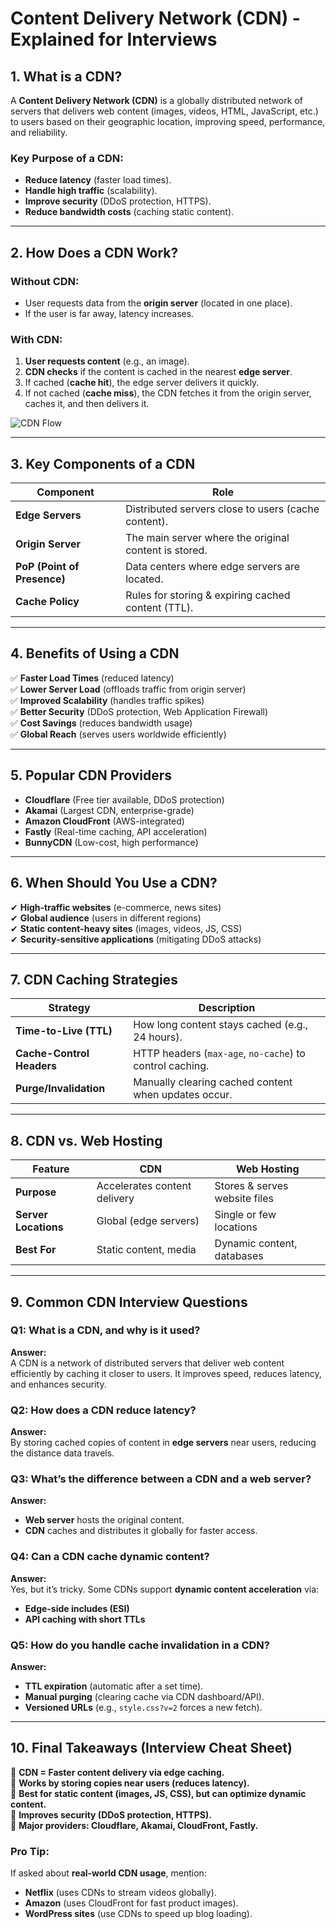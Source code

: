 # **Content Delivery Network (CDN) - Explained for Interviews**

## **1. What is a CDN?**
A **Content Delivery Network (CDN)** is a globally distributed network of servers that delivers web content (images, videos, HTML, JavaScript, etc.) to users based on their geographic location, improving speed, performance, and reliability.

### **Key Purpose of a CDN:**
- **Reduce latency** (faster load times).
- **Handle high traffic** (scalability).
- **Improve security** (DDoS protection, HTTPS).
- **Reduce bandwidth costs** (caching static content).

---

## **2. How Does a CDN Work?**
### **Without CDN:**
- User requests data from the **origin server** (located in one place).
- If the user is far away, latency increases.

### **With CDN:**
1. **User requests content** (e.g., an image).
2. **CDN checks** if the content is cached in the nearest **edge server**.
3. If cached (**cache hit**), the edge server delivers it quickly.
4. If not cached (**cache miss**), the CDN fetches it from the origin server, caches it, and then delivers it.

![CDN Flow](https://www.cloudflare.com/img/learning/cdn/what-is-a-cdn/cdn-flow.png)

---

## **3. Key Components of a CDN**
| Component | Role |
|-----------|------|
| **Edge Servers** | Distributed servers close to users (cache content). |
| **Origin Server** | The main server where the original content is stored. |
| **PoP (Point of Presence)** | Data centers where edge servers are located. |
| **Cache Policy** | Rules for storing & expiring cached content (TTL). |

---

## **4. Benefits of Using a CDN**
✅ **Faster Load Times** (reduced latency)  
✅ **Lower Server Load** (offloads traffic from origin server)  
✅ **Improved Scalability** (handles traffic spikes)  
✅ **Better Security** (DDoS protection, Web Application Firewall)  
✅ **Cost Savings** (reduces bandwidth usage)  
✅ **Global Reach** (serves users worldwide efficiently)

---

## **5. Popular CDN Providers**
- **Cloudflare** (Free tier available, DDoS protection)
- **Akamai** (Largest CDN, enterprise-grade)
- **Amazon CloudFront** (AWS-integrated)
- **Fastly** (Real-time caching, API acceleration)
- **BunnyCDN** (Low-cost, high performance)

---

## **6. When Should You Use a CDN?**
✔ **High-traffic websites** (e-commerce, news sites)  
✔ **Global audience** (users in different regions)  
✔ **Static content-heavy sites** (images, videos, JS, CSS)  
✔ **Security-sensitive applications** (mitigating DDoS attacks)

---

## **7. CDN Caching Strategies**
| Strategy | Description |
|----------|-------------|
| **Time-to-Live (TTL)** | How long content stays cached (e.g., 24 hours). |
| **Cache-Control Headers** | HTTP headers (`max-age`, `no-cache`) to control caching. |
| **Purge/Invalidation** | Manually clearing cached content when updates occur. |

---

## **8. CDN vs. Web Hosting**
| Feature | CDN | Web Hosting |
|---------|-----|------------|
| **Purpose** | Accelerates content delivery | Stores & serves website files |
| **Server Locations** | Global (edge servers) | Single or few locations |
| **Best For** | Static content, media | Dynamic content, databases |

---

## **9. Common CDN Interview Questions**
### **Q1: What is a CDN, and why is it used?**
**Answer:**  
A CDN is a network of distributed servers that deliver web content efficiently by caching it closer to users. It improves speed, reduces latency, and enhances security.

### **Q2: How does a CDN reduce latency?**
**Answer:**  
By storing cached copies of content in **edge servers** near users, reducing the distance data travels.

### **Q3: What’s the difference between a CDN and a web server?**
**Answer:**
- **Web server** hosts the original content.
- **CDN** caches and distributes it globally for faster access.

### **Q4: Can a CDN cache dynamic content?**
**Answer:**  
Yes, but it’s tricky. Some CDNs support **dynamic content acceleration** via:
- **Edge-side includes (ESI)**
- **API caching with short TTLs**

### **Q5: How do you handle cache invalidation in a CDN?**
**Answer:**
- **TTL expiration** (automatic after a set time).
- **Manual purging** (clearing cache via CDN dashboard/API).
- **Versioned URLs** (e.g., `style.css?v=2` forces a new fetch).

---

## **10. Final Takeaways (Interview Cheat Sheet)**
📌 **CDN = Faster content delivery via edge caching.**  
📌 **Works by storing copies near users (reduces latency).**  
📌 **Best for static content (images, JS, CSS), but can optimize dynamic content.**  
📌 **Improves security (DDoS protection, HTTPS).**  
📌 **Major providers: Cloudflare, Akamai, CloudFront, Fastly.**

### **Pro Tip:**
If asked about **real-world CDN usage**, mention:
- **Netflix** (uses CDNs to stream videos globally).
- **Amazon** (uses CloudFront for fast product images).
- **WordPress sites** (use CDNs to speed up blog loading).
